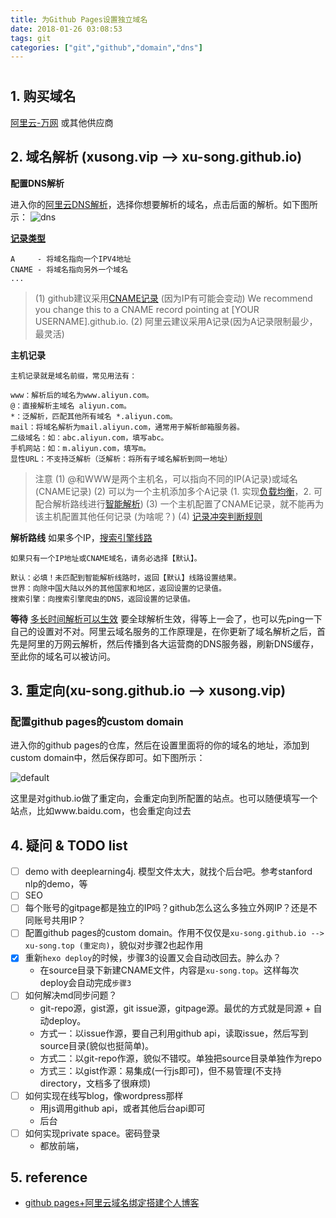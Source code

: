 ```yaml
---
title: 为Github Pages设置独立域名
date: 2018-01-26 03:08:53
tags: git
categories: ["git","github","domain","dns"]
---
```


#

## 1. 购买域名

[阿里云-万网](https://wanwang.aliyun.com/) 或其他供应商

## 2. 域名解析 (xusong.vip --> xu-song.github.io)
**配置DNS解析**

进入你的[阿里云DNS解析](https://dc.console.aliyun.com/dns/)，选择你想要解析的域名，点击后面的解析。如下图所示：
![dns](https://user-images.githubusercontent.com/13825126/35460092-a97a685a-031d-11e8-9cc6-1ce1b730a917.PNG)



**[记录类型](https://www.alibabacloud.com/help/zh/doc-detail/58077.htm)**
```
A     - 将域名指向一个IPV4地址
CNAME - 将域名指向另外一个域名
...

```
> (1) github建议采用[CNAME记录](https://help.github.com/articles/setting-up-a-custom-subdomain/) (因为IP有可能会变动)
We recommend you change this to a CNAME record pointing at [YOUR USERNAME].github.io.
(2) 阿里云建议采用A记录(因为A记录限制最少，最灵活)



**主机记录**
```
主机记录就是域名前缀，常见用法有：

www：解析后的域名为www.aliyun.com。
@：直接解析主域名 aliyun.com。
*：泛解析，匹配其他所有域名 *.aliyun.com。
mail：将域名解析为mail.aliyun.com，通常用于解析邮箱服务器。
二级域名：如：abc.aliyun.com，填写abc。
手机网站：如：m.aliyun.com，填写m。
显性URL：不支持泛解析（泛解析：将所有子域名解析到同一地址）
```

> 注意
(1) @和WWW是两个主机名，可以指向不同的IP(A记录)或域名(CNAME记录)
(2) 可以为一个主机添加多个A记录 (1. 实现[负载均衡](https://www.alibabacloud.com/help/zh/doc-detail/60182.htm)，2. 可配合解析路线进行[智能解析](https://www.alibabacloud.com/help/zh/doc-detail/58142.htm))
(3) 一个主机配置了CNAME记录，就不能再为该主机配置其他任何记录 (为啥呢？)
(4) [记录冲突判断规则](https://www.alibabacloud.com/help/zh/doc-detail/58456.htm)

**解析路线**
如果多个IP，[搜索引擎线路](https://www.alibabacloud.com/help/zh/doc-detail/58147.htm)
```
如果只有一个IP地址或CNAME域名，请务必选择【默认】。

默认：必填！未匹配到智能解析线路时，返回【默认】线路设置结果。
世界：向除中国大陆以外的其他国家和地区，返回设置的记录值。
搜索引擎：向搜索引擎爬虫的DNS，返回设置的记录值。

```


**等待**
[ 多长时间解析可以生效](https://www.alibabacloud.com/help/zh/doc-detail/58458.htm)
要全球解析生效，得等上一会了，也可以先ping一下自己的设置对不对。阿里云域名服务的工作原理是，在你更新了域名解析之后，首先是阿里的万网云解析，然后传播到各大运营商的DNS服务器，刷新DNS缓存，至此你的域名可以被访问。



## 3. 重定向(xu-song.github.io --> xusong.vip)

### 配置github pages的custom domain

进入你的github pages的仓库，然后在设置里面将的你的域名的地址，添加到custom domain中，然后保存即可。如下图所示：

![default](https://user-images.githubusercontent.com/13825126/35460275-62ca64a4-031e-11e8-8e43-b15c8b2e1bcc.PNG)



这里是对github.io做了重定向，会重定向到所配置的站点。也可以随便填写一个站点，比如www.baidu.com，也会重定向过去




## 4. 疑问  & TODO list
- [ ] demo with deeplearning4j. 模型文件太大，就找个后台吧。参考stanford nlp的demo，等
- [ ] SEO
- [ ] 每个账号的gitpage都是独立的IP吗？github怎么这么多独立外网IP？还是不同账号共用IP？
- [ ]  配置github pages的custom domain。作用不仅仅是`xu-song.github.io --> xu-song.top (重定向)`，貌似对步骤2也起作用
- [x] 重新`hexo deploy`的时候，步骤3的设置又会自动改回去。肿么办？
  - 在source目录下新建CNAME文件，内容是`xu-song.top`。这样每次deploy会自动完成`步骤3`
- [ ] 如何解决md同步问题？
  - git-repo源，gist源，git issue源，gitpage源。最优的方式就是同源 + 自动deploy。
  - 方式一：以issue作源，要自己利用github api，读取issue，然后写到source目录(貌似也挺简单)。
  - 方式二：以git-repo作源，貌似不错哎。单独把source目录单独作为repo
  - 方式三：以gist作源：易集成(一行js即可)，但不易管理(不支持directory，文档多了很麻烦)
- [ ] 如何实现在线写blog，像wordpress那样
  - 用js调用github api，或者其他后台api即可
  - 后台
- [ ] 如何实现private space。密码登录
  - 都放前端，
## 5. reference
- [github pages+阿里云域名绑定搭建个人博客](https://github.com/HuYuee/blog/issues/13)
